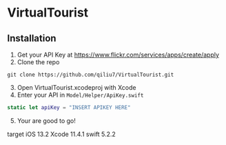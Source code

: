 # VirtualTourist

## Installation
1. Get your API Key at https://www.flickr.com/services/apps/create/apply
2. Clone the repo
```
git clone https://github.com/qiliu7/VirtualTourist.git
```
3. Open VirtualTourist.xcodeproj with Xcode
4. Enter your API in `Model/Helper/ApiKey.swift`
```swift
static let apiKey = "INSERT APIKEY HERE"
```
5. Your are good to go!

target iOS 13.2
Xcode 11.4.1
swift 5.2.2

